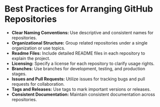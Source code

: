<!DOCTYPE html>
<html lang="en">
<body>
    <h1>Best Practices for Arranging GitHub Repositories</h1>
    <ul>
        <li><strong>Clear Naming Conventions:</strong> Use descriptive and consistent names for repositories.</li>
        <li><strong>Organizational Structure:</strong> Group related repositories under a single organization or use topics.</li>
        <li><strong>Readme Files:</strong> Include detailed README files in each repository to explain the project.</li>
        <li><strong>Licensing:</strong> Specify a license for each repository to clarify usage rights.</li>
        <li><strong>Branches:</strong> Use branches for development, testing, and production stages.</li>
        <li><strong>Issues and Pull Requests:</strong> Utilize issues for tracking bugs and pull requests for collaboration.</li>
        <li><strong>Tags and Releases:</strong> Use tags to mark important versions or releases.</li>
        <li><strong>Consistent Documentation:</strong> Maintain consistent documentation across repositories.</li>
    </ul>
</body>
</html>
